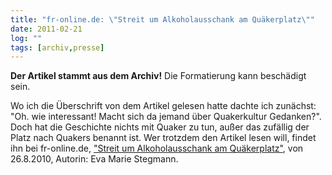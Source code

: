 ```yaml
---
title: "fr-online.de: \"Streit um Alkoholausschank am Quäkerplatz\""
date: 2011-02-21
log: ""
tags: [archiv,presse]
---
```

**Der Artikel stammt aus dem Archiv!** Die Formatierung kann beschädigt sein.

Wo ich die Überschrift von dem Artikel gelesen hatte dachte ich zunächst: "Oh. wie interessant! Macht sich da jemand über Quakerkultur Gedanken?". Doch hat die Geschichte nichts mit Quaker zu tun, außer das zufällig der Platz nach Quakers benannt ist. Wer trotzdem den Artikel lesen will, findet ihn bei fr-online.de, <a href="http://www.fr-online.de/frankfurt/streit-um-alkoholausschank-am-quaekerplatz/-/1472798/4590088/-/index.html">"Streit um Alkoholausschank am Quäkerplatz"</a>, von 26.8.2010, Autorin: Eva Marie Stegmann.
